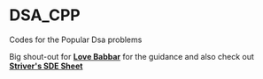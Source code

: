 # DSA_CPP
Codes for the Popular Dsa problems

Big shout-out for **[Love Babbar](https://www.youtube.com/@CodeHelp)** for the guidance
and also check out **[Striver's SDE Sheet](https://takeuforward.org/interviews/strivers-sde-sheet-top-coding-interview-problems)** 
